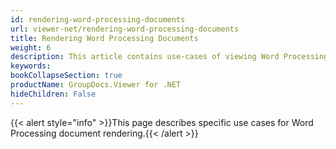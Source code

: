 ```yaml
---
id: rendering-word-processing-documents
url: viewer-net/rendering-word-processing-documents
title: Rendering Word Processing Documents
weight: 6
description: This article contains use-cases of viewing Word Processing Documents with GroupDocs.Viewer within your .NET applications.
keywords: 
bookCollapseSection: true
productName: GroupDocs.Viewer for .NET
hideChildren: False
---
```

{{< alert style="info" >}}This page describes specific use cases for Word Processing document rendering.{{< /alert >}}
